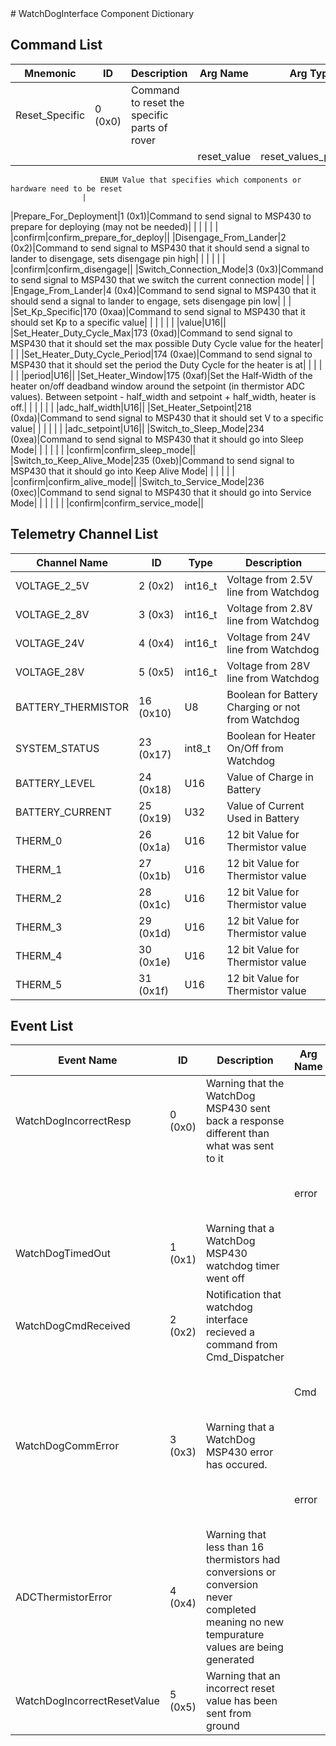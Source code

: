 <title>WatchDogInterface Component Dictionary</title>
# WatchDogInterface Component Dictionary


## Command List

|Mnemonic|ID|Description|Arg Name|Arg Type|Comment
|---|---|---|---|---|---|
|Reset_Specific|0 (0x0)|Command to reset the specific parts of rover| | |
| | | |reset_value|reset_values_possible|
                    	ENUM Value that specifies which components or hardware need to be reset
                    |
|Prepare_For_Deployment|1 (0x1)|Command to send signal to MSP430 to prepare for deploying (may not be needed)| | |
| | | |confirm|confirm_prepare_for_deploy||
|Disengage_From_Lander|2 (0x2)|Command to send signal to MSP430 that it should send a signal to lander to disengage, sets disengage pin high| | |
| | | |confirm|confirm_disengage||
|Switch_Connection_Mode|3 (0x3)|Command to send signal to MSP430 that we switch the current connection mode| | |
|Engage_From_Lander|4 (0x4)|Command to send signal to MSP430 that it should send a signal to lander to engage, sets disengage pin low| | |
|Set_Kp_Specific|170 (0xaa)|Command to send signal to MSP430 that it should set Kp to a specific value| | |
| | | |value|U16||
|Set_Heater_Duty_Cycle_Max|173 (0xad)|Command to send signal to MSP430 that it should set the max possible Duty Cycle value for the heater| | |
|Set_Heater_Duty_Cycle_Period|174 (0xae)|Command to send signal to MSP430 that it should set the period the Duty Cycle for the heater is at| | |
| | | |period|U16||
|Set_Heater_Window|175 (0xaf)|Set the Half-Width of the heater on/off deadband window around the setpoint (in thermistor ADC values). Between setpoint - half_width and setpoint + half_width, heater is off.| | |
| | | |adc_half_width|U16||
|Set_Heater_Setpoint|218 (0xda)|Command to send signal to MSP430 that it should set V to a specific value| | |
| | | |adc_setpoint|U16||
|Switch_to_Sleep_Mode|234 (0xea)|Command to send signal to MSP430 that it should go into Sleep Mode| | |
| | | |confirm|confirm_sleep_mode||
|Switch_to_Keep_Alive_Mode|235 (0xeb)|Command to send signal to MSP430 that it should go into Keep Alive Mode| | |
| | | |confirm|confirm_alive_mode||
|Switch_to_Service_Mode|236 (0xec)|Command to send signal to MSP430 that it should go into Service Mode| | |
| | | |confirm|confirm_service_mode||

## Telemetry Channel List

|Channel Name|ID|Type|Description|
|---|---|---|---|
|VOLTAGE_2_5V|2 (0x2)|int16_t|Voltage from 2.5V line from Watchdog|
|VOLTAGE_2_8V|3 (0x3)|int16_t|Voltage from 2.8V line from Watchdog|
|VOLTAGE_24V|4 (0x4)|int16_t|Voltage from 24V line from Watchdog|
|VOLTAGE_28V|5 (0x5)|int16_t|Voltage from 28V line from Watchdog|
|BATTERY_THERMISTOR|16 (0x10)|U8|Boolean for Battery Charging or not from Watchdog|
|SYSTEM_STATUS|23 (0x17)|int8_t|Boolean for Heater On/Off from Watchdog|
|BATTERY_LEVEL|24 (0x18)|U16|Value of Charge in Battery|
|BATTERY_CURRENT|25 (0x19)|U32|Value of Current Used in Battery|
|THERM_0|26 (0x1a)|U16|12 bit Value for Thermistor value|
|THERM_1|27 (0x1b)|U16|12 bit Value for Thermistor value|
|THERM_2|28 (0x1c)|U16|12 bit Value for Thermistor value|
|THERM_3|29 (0x1d)|U16|12 bit Value for Thermistor value|
|THERM_4|30 (0x1e)|U16|12 bit Value for Thermistor value|
|THERM_5|31 (0x1f)|U16|12 bit Value for Thermistor value|

## Event List

|Event Name|ID|Description|Arg Name|Arg Type|Arg Size|Description
|---|---|---|---|---|---|---|
|WatchDogIncorrectResp|0 (0x0)|Warning that the WatchDog MSP430 sent back a response different than what was sent to it| | | | |
| | | |error|U8||The watchdog error value (reference to documentation)|
|WatchDogTimedOut|1 (0x1)|Warning that a WatchDog MSP430 watchdog timer went off| | | | |
|WatchDogCmdReceived|2 (0x2)|Notification that watchdog interface recieved a command from Cmd_Dispatcher| | | | |
| | | |Cmd|Fw::LogStringArg&|50|The cmd that watchdog interface processed|
|WatchDogCommError|3 (0x3)|Warning that a WatchDog MSP430 error has occured.| | | | |
| | | |error|U32||The watchdog error value (reference to documentation)|
|ADCThermistorError|4 (0x4)|Warning that less than 16 thermistors had conversions or conversion never completed meaning no new tempurature values are being generated| | | | |
|WatchDogIncorrectResetValue|5 (0x5)|Warning that an incorrect reset value has been sent from ground| | | | |
